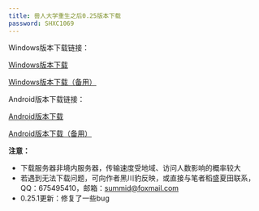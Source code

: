 ```yaml
---
title: 兽人大学重生之后0.25版本下载
password: SHXC1069
---
```


Windows版本下载链接：

[Windows版本下载](https://gamedownload.furryuniversity.net/FurryUniversityAfterRebirth-0.25.1-win.zip)

[Windows版本下载（备用）](https://furryuniversityrebirth.sgp1.digitaloceanspaces.com/FurryUniversityAfterRebirth-0.25.1-win.zip)


Android版本下载链接：

[Android版本下载](https://gamedownload.furryuniversity.net/FurryUniversityAfterRebirth-0.25.1-android.apk)

[Android版本下载（备用）](https://furryuniversityrebirth.sgp1.digitaloceanspaces.com/FurryUniversityAfterRebirth-0.25.1-android.apk)


**注意：**

- 下载服务器非境内服务器，传输速度受地域、访问人数影响的概率较大
- 若遇到无法下载问题，可向作者黑川豹反映，或直接与笔者稻盛夏田联系，QQ：675495410，邮箱：summid@foxmail.com
- 0.25.1更新：修复了一些bug